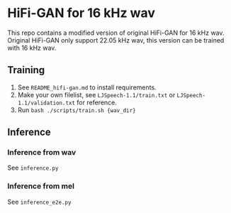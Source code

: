 # HiFi-GAN for 16 kHz wav

This repo contains a modified version of original HiFi-GAN for 16 kHz wav.
Original HiFi-GAN only support 22.05 kHz wav, this version can be trained with 16 kHz wav.

## Training

1. See `README_hifi-gan.md` to install requirements.
2. Make your own filelist, see `LJSpeech-1.1/train.txt` or `LJSpeech-1.1/validation.txt` for reference.
3. Run `bash ./scripts/train.sh {wav_dir}`

## Inference
### Inference from wav
See `inference.py`

### Inference from mel
See `inference_e2e.py`
